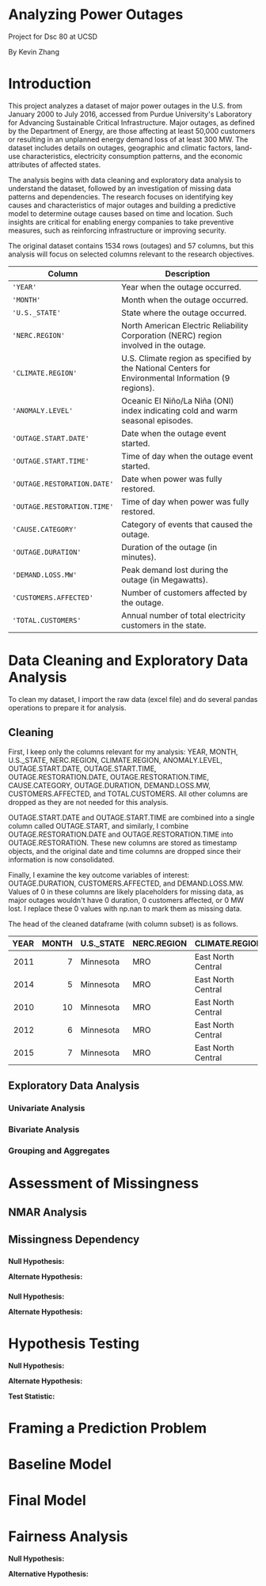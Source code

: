 # Analyzing Power Outages
Project for Dsc 80 at UCSD

By Kevin Zhang

# Introduction

This project analyzes a dataset of major power outages in the U.S. from January 2000 to July 2016, accessed from Purdue University's Laboratory for Advancing Sustainable Critical Infrastructure. Major outages, as defined by the Department of Energy, are those affecting at least 50,000 customers or resulting in an unplanned energy demand loss of at least 300 MW. The dataset includes details on outages, geographic and climatic factors, land-use characteristics, electricity consumption patterns, and the economic attributes of affected states.

The analysis begins with data cleaning and exploratory data analysis to understand the dataset, followed by an investigation of missing data patterns and dependencies. The research focuses on identifying key causes and characteristics of major outages and building a predictive model to determine outage causes based on time and location. Such insights are critical for enabling energy companies to take preventive measures, such as reinforcing infrastructure or improving security.

The original dataset contains 1534 rows (outages) and 57 columns, but this analysis will focus on selected columns relevant to the research objectives.

| Column                  | Description                                                                 |
|-------------------------|-----------------------------------------------------------------------------|
| `'YEAR'`               | Year when the outage occurred.                                              |
| `'MONTH'`              | Month when the outage occurred.                                             |
| `'U.S._STATE'`         | State where the outage occurred.                                            |
| `'NERC.REGION'`        | North American Electric Reliability Corporation (NERC) region involved in the outage. |
| `'CLIMATE.REGION'`     | U.S. Climate region as specified by the National Centers for Environmental Information (9 regions). |
| `'ANOMALY.LEVEL'`      | Oceanic El Niño/La Niña (ONI) index indicating cold and warm seasonal episodes. |
| `'OUTAGE.START.DATE'`  | Date when the outage event started.                                         |
| `'OUTAGE.START.TIME'`  | Time of day when the outage event started.                                  |
| `'OUTAGE.RESTORATION.DATE'` | Date when power was fully restored.                                     |
| `'OUTAGE.RESTORATION.TIME'` | Time of day when power was fully restored.                              |
| `'CAUSE.CATEGORY'`     | Category of events that caused the outage.                                  |
| `'OUTAGE.DURATION'`    | Duration of the outage (in minutes).                                        |
| `'DEMAND.LOSS.MW'`     | Peak demand lost during the outage (in Megawatts).                          |
| `'CUSTOMERS.AFFECTED'` | Number of customers affected by the outage.                                 |
| `'TOTAL.CUSTOMERS'`    | Annual number of total electricity customers in the state.                  |


# Data Cleaning and Exploratory Data Analysis

To clean my dataset, I import the raw data (excel file) and do several
pandas operations to prepare it for analysis. 

## Cleaning

First, I keep only the columns relevant for my analysis: YEAR, MONTH, U.S._STATE, NERC.REGION, CLIMATE.REGION, ANOMALY.LEVEL, OUTAGE.START.DATE, OUTAGE.START.TIME, OUTAGE.RESTORATION.DATE, OUTAGE.RESTORATION.TIME, CAUSE.CATEGORY, OUTAGE.DURATION, DEMAND.LOSS.MW, CUSTOMERS.AFFECTED, and TOTAL.CUSTOMERS. All other columns are dropped as they are not needed for this analysis.

OUTAGE.START.DATE and OUTAGE.START.TIME are combined into a single column called OUTAGE.START, and similarly, I combine OUTAGE.RESTORATION.DATE and OUTAGE.RESTORATION.TIME into OUTAGE.RESTORATION. These new columns are stored as timestamp objects, and the original date and time columns are dropped since their information is now consolidated.

Finally, I examine the key outcome variables of interest: OUTAGE.DURATION, CUSTOMERS.AFFECTED, and DEMAND.LOSS.MW. Values of 0 in these columns are likely placeholders for missing data, as major outages wouldn't have 0 duration, 0 customers affected, or 0 MW lost. I replace these 0 values with np.nan to mark them as missing data.

The head of the cleaned dataframe (with column subset) is as follows. 

|   YEAR |   MONTH | U.S._STATE   | NERC.REGION   | CLIMATE.REGION     |   OUTAGE.DURATION |
|-------:|--------:|:-------------|:--------------|:-------------------|------------------:|
|   2011 |       7 | Minnesota    | MRO           | East North Central |              3060 |
|   2014 |       5 | Minnesota    | MRO           | East North Central |                 1 |
|   2010 |      10 | Minnesota    | MRO           | East North Central |              3000 |
|   2012 |       6 | Minnesota    | MRO           | East North Central |              2550 |
|   2015 |       7 | Minnesota    | MRO           | East North Central |              1740 |

## Exploratory Data Analysis

### Univariate Analysis


### Bivariate Analysis

### Grouping and Aggregates

# Assessment of Missingness

## NMAR Analysis

## Missingness Dependency

### 


**Null Hypothesis:** 

**Alternate Hypothesis:** 

### 

**Null Hypothesis:** 

**Alternate Hypothesis:**  

# Hypothesis Testing

**Null Hypothesis:** 

**Alternate Hypothesis:** 

**Test Statistic:** 


# Framing a Prediction Problem


# Baseline Model


# Final Model

# Fairness Analysis

**Null Hypothesis:** 

**Alternative Hypothesis:** 

